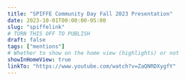 ```yaml
---
title: "SPIFFE Community Day Fall 2023 Presentation"
date: 2023-10-01T00:00:00-05:00
slug: "spiffelink"
# TURN THIS OFF TO PUBLISH
draft: false
tags: ["mentions"]
# Whether to show on the home view (highlights) or not
showInHomeView: true
linkTo: "https://www.youtube.com/watch?v=ZaQNRDXygfY"
---
```

